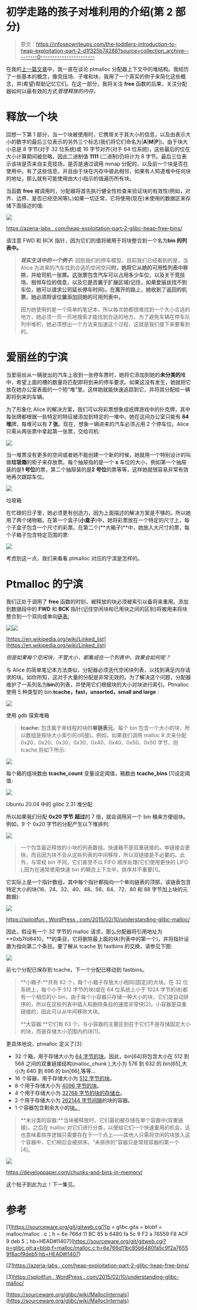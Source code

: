 # 初学走路的孩子对堆利用的介绍(第 2 部分)

> 原文：<https://infosecwriteups.com/the-toddlers-introduction-to-heap-exploitation-part-2-d1f325b74286?source=collection_archive---------0----------------------->

在我的[上一篇文章](https://valsamaras.medium.com/the-toddlers-introduction-to-heap-exploitation-part-1-515b3621e0e8)中，我一直在谈论 ptmalloc 分配器上下文中的堆结构。我经历了一些基本的概念，像竞技场、子堆和块，我用了一个真实的例子来简化这些概念，并(希望)帮助记忆它们。在这一部分，我将关注 **free** 函数的后果，关注分配器如何以最有效的方式*管理释放的内存。*

# 释放一个块

回想一下第 1 部分，当一个块被使用时，它携带关于其大小的信息，以及由表示大小的数字的最后三位表示的另外三个标志(我们将它们命名为|**A**|**M**|**P**|)。由于块大小总是 8 字节(对于 32 位系统)或 16 字节对齐(对于 64 位系统)，这些最后的位在大小计算期间被忽略，因此二进制值 **1111** (二进制)仍将计为 8 字节。最后三位表示该块是否来自主竞技场，是否是通过调用 mmap 分配的，以及前一个块是否在使用中。有了这些信息，并且由于块在内存中彼此相邻，如果有人知道堆中任何块的地址，那么就有可能使用由大小指示的值遍历所有块。

当函数 **free** 被调用时，分配器将首先执行健全性检查来验证块的有效性(例如，对齐、边界、是否已经空闲等)。)如果一切正常，它将使用(现在)未使用的数据区来存储下面描述的值:

![](img/55cec0e77b88bcc051daa4fbb0cf4950.png)

[https://azeria-labs . com/heap-exploitation-part-2-glibc-heap-free-bins/](https://azeria-labs.com/heap-exploitation-part-2-glibc-heap-free-bins/)

请注意 FWD 和 BCK 指针，因为它们的值将被用于将块整合到一个名为**bin 的列表中。**

> ***现实生活中的一个例子:*** 回到我们的停车模型，目前我们已经看到的是，当 Alice 为进来的汽车找到合适的空闲空间**时，她将它从她的可用性列表中移除，并给司机一张票。这张票包含汽车可以占用多少车位，以及关于竞技场、相邻车位的信息，以及它是否属于扩展区域(记住，如果爱丽丝找不到车位，她可以请求公司延长停车时间)。**在离开**的路上，她收到了返回的机票，她必须将该位置添加回她的可用列表中。**
> 
> 因为她使用的是一个简单的笔记本，所以每次她都很难找到一个大小合适的地方，她必须一页一页地搜索才能找到合适的地方。为了避免车辆在停车队列中堆积，她必须想出一个方法来加速这个过程，这就是我们接下来要看到的。

# 爱丽丝的宁滨

当爱丽丝从一辆驶出的汽车上收到一张停车票时，她将它添加到她的**未分类的**堆中，希望上面的槽的数量将匹配即将到来的停车要求。如果这没有发生，她就把它放在她办公室表面的一个短“堆”里。这样她就能快速追踪到它，并将其分配给一辆即将到来的车辆。

为了形象化 Alice 的解决方案，我们可以将彩票想象成纸牌游戏中的扑克牌，其中每张牌都根据一些特定的特征被添加到特定的一堆中。她在这间办公室只能有 **64 堆**牌，每堆可以有 **7 张**。现在，想象一辆进来的汽车必须占用 2 个停车位。Alice 只需从两张票中拿起第一张票，交给司机:

![](img/76f34411c2d89c7ae7b7f33a5c6b1bdf.png)

当一堆票没有更多的空间或者她不能创建一个新的时候，她就用一个特别设计的叫做**垃圾箱**的柜子来存放票。每个抽屉指的是一个 **x** 车位的大小，例如第一个抽屉装的是**1 号位**的票，第二个抽屉装的是**2 号位**的票等等，这样她就很容易非常有效地再次跟踪车位。

![](img/ac52c19d522e65cfe7a780d7d331fa2f.png)

垃圾箱

在忙碌的日子里，她必须更有创造力，因为上面描述的解决方案是不够的。所以她用了两个储物箱。在第一个盒子(**小盒子**)中，她将彩票放在一个特定的尺寸上，每个子盒子包含一个尺寸的彩票。在第二个(**大箱子)**中，她放入大尺寸的票，每个子箱子包含特定范围的票:

![](img/499fceca227e6e67c8a014812a0b69ee.png)

考虑到这一点，我们来看看 ptmalloc 对应的宁滨是怎样的。

# Ptmalloc 的宁滨

我们正处于调用了 **free** 函数的时刻，被释放的块必须被索引以备将来重用。添加到数据段中的 **FWD** 和 **BCK** 指针(记住空闲块和已用块之间的区别)将被用来将块整合到一个双向或单向[链表:](https://en.wikipedia.org/wiki/Linked_list)

![](img/6b46ed2d66f5c9e8efd419bd61ff362d.png)![](img/b8c7a7a560e78b13f025b4a638a32f80.png)

[https://en.wikipedia.org/wiki/Linked_list](https://en.wikipedia.org/wiki/Linked_list)

*但是如果每个空闲块，不管大小，都集成在一个列表中，效果会如何呢？*

与 Alice 的简单笔记本方法类似，分配器必须迭代空闲块列表，以找到满足内存请求的块。如你所知，这对于大量的分配是非常无效的。为了解决这个问题，分配器维护了一系列名为**bin**的列表，并使用它们根据块的大小对块进行索引。Ptmalloc 使用 5 种类型的 bin:**tcache，fast，unsorted，small and large** :

![](img/0180b10dac5a56021bd7c58ec6b5b31c.png)

使用 gdb 探索堆箱

> **tcache:** 包含属于单线程的块的**单链表元**。每个 bin 包含一个大小的块，所以数组是按块大小索引的(间接)。例如，如果我们调用 malloc 8 次来分配 0x20、0x20、0x30、0x30、0x40、0x40、0x50、0x50 字节，则 tcache 将如下所示:

![](img/3655683112d4b5fb63d136ee38e791b0.png)

每个箱的组块数由 **tcache_count** 变量设定阈值，箱数由 **tcache_bins** [1]设定阈值:

![](img/2f889f727ed6cb33213e064582257667.png)

Ubuntu 20.04 中的 glibc 2.31 堆分配

所以如果我们分配 **0x20 字节** **超过**的 7 倍，就会调用另一个 bin 桶来方便组块。例如，9 个 0x20 字节的分配产生以下堆排列:

![](img/768f7d05ab5d9b79696bc0d6d1611b21.png)

> 一个包含最近释放的小块的列表数组。快速箱不是双重链接的。单链接会更快，而且因为块不会从这些列表的中间移除，所以双链接是不必要的。此外，与常规 bin 不同，它们甚至不以 FIFO 顺序处理(它们使用更快的 LIFO ),因为在通常使用快速 bin 的瞬态上下文中，排序并不重要[1]。

它实际上是一个指针数组，其中每个指针都指向一个单向链表的顶部，该链表包含特定大小的块(16、24、32、40、48、56、64、72、80 和 88 字节加上块的元数据):

![](img/e04402dcf936fd63834ae55c00c6ebf8.png)

[https://sploitfun . WordPress . com/2015/02/10/understanding-glibc-malloc/](https://sploitfun.wordpress.com/2015/02/10/understanding-glibc-malloc/)

因此，假设有一个 32 字节的 malloc 请求，那么分配器将引用地址为 **0xb7fd8410，**的条目，它将删除最上面的块(列表中的第一个)，并将指针设置为指向第二个条目。要了解从 tcache 到 fastbins 的交换，请参见下图:

![](img/0363578ca26d24d8978349d60b6975ce.png)

前七个分配已保存到 tcache，下一个分配已移动到 fastbins。

> **小箱子:**共有 62 个，每个小箱子存放大小相同(固定)的大块。在 32 位系统上，每个小于 512 字节的块(或在 64 位系统上小于 1024 字节的块)都有一个相应的小 bin。由于每个小容器只存储一种大小的块，它们是自动排序的，所以在这些列表中插入和删除条目的速度非常快[2]。小容器是双重链接的，因此可以从中间移除大块。
> 
> **大容器:**它们有 63 个，与小容器的主要区别在于它们不是存储固定大小的块，而是存储大小范围内的块[1]。

更具体地说，ptmalloc 定义了[3]:

*   32 个箱，用于存储大小为 [64 字节的块](https://github.com/sploitfun/lsploits/blob/master/glibc/malloc/malloc.c#L1478)。因此，bin[64]将包含大小在 512 到 568 之间的双重链接结构(malloc_chunk ),大小为 576 到 632 的 bin[65],大小为 640 到 696 的 bin[66],等等…
*   16 个容器，用于存储大小为 [512 字节的块](https://github.com/sploitfun/lsploits/blob/master/glibc/malloc/malloc.c#L1479)。
*   8 个用于存储大小为 [4096 字节的块](https://github.com/sploitfun/lsploits/blob/master/glibc/malloc/malloc.c#L1480)。
*   4 个用于存储大小为 [32768 字节的块的存储仓](https://github.com/sploitfun/lsploits/blob/master/glibc/malloc/malloc.c#L1481)。
*   2 个用于存储大小为 [262144 字节间隔](https://github.com/sploitfun/lsploits/blob/master/glibc/malloc/malloc.c#L1482)的块的容器。
*   1 个容器包含剩余大小的[块。](https://github.com/sploitfun/lsploits/blob/master/glibc/malloc/malloc.c#L1483)

> **未分类的容器:**当块被释放时，它们最初被存储在单个容器中(双重链接)。之后在 malloc 对它们进行分类，以便给它们一个快速重用的机会。这也意味着排序逻辑只需要存在于一个点上——其他人只需将空闲的块放入这个容器中，它们稍后会被排序。“未排序的”容器只是常规容器的第一个[4]。

![](img/a920bcca51d6a068ed7efb7ad2e8eff9.png)

https://developpaper.com/chunks-and-bins-in-memory/

这个帖子到此为止！下一集见。

# 参考

[1]https://sourceware.org/git/gitweb.cgi?[p = glibc.gita = blobf = malloc/malloc . c；h = 6e 766d 11 BC 85 b 6480 fa 5c 9 F2 a 76559 F8 ACF 9 deb 5；hb=HEAD#l1407](https://sourceware.org/git/gitweb.cgi?p=glibc.git;a=blob;f=malloc/malloc.c;h=6e766d11bc85b6480fa5c9f2a76559f8acf9deb5;hb=HEAD#l1407)

[2][https://azeria-labs . com/heap-exploitation-part-2-glibc-heap-free-bins/](https://azeria-labs.com/heap-exploitation-part-2-glibc-heap-free-bins/)

[3][https://sploitfun . WordPress . com/2015/02/10/understanding-glibc-malloc/](https://sploitfun.wordpress.com/2015/02/10/understanding-glibc-malloc/)

[https://sourceware.org/glibc/wiki/MallocInternals](https://sourceware.org/glibc/wiki/MallocInternals)